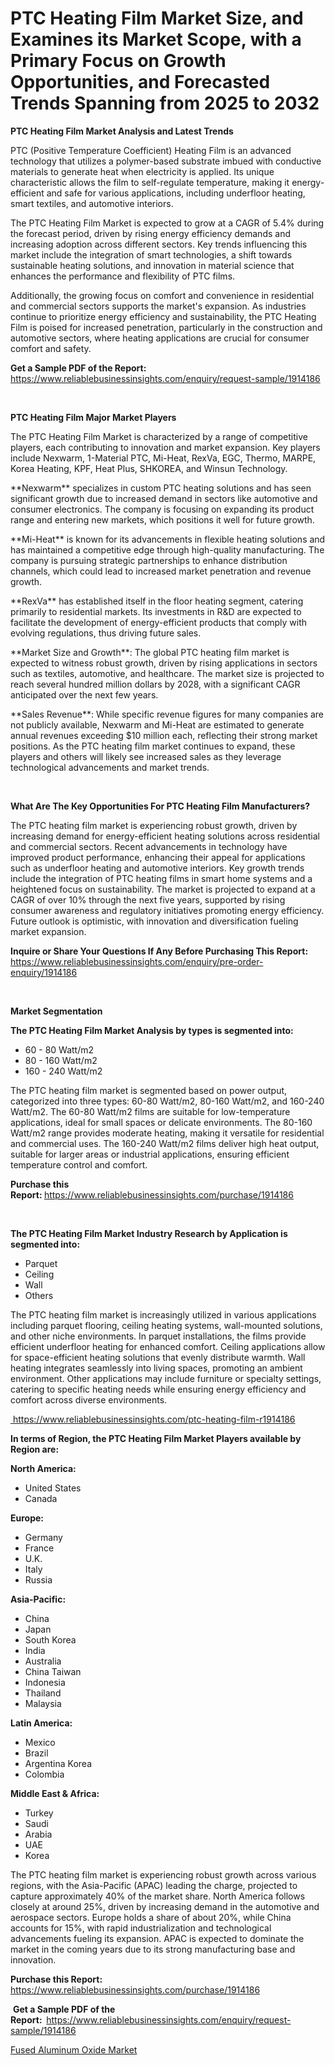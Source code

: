 <p><h1>PTC Heating Film Market Size, and Examines its Market Scope, with a Primary Focus on Growth Opportunities, and Forecasted Trends Spanning from 2025 to 2032</h1></p><p><strong>PTC Heating Film Market Analysis and Latest Trends</strong></p>
<p><p>PTC (Positive Temperature Coefficient) Heating Film is an advanced technology that utilizes a polymer-based substrate imbued with conductive materials to generate heat when electricity is applied. Its unique characteristic allows the film to self-regulate temperature, making it energy-efficient and safe for various applications, including underfloor heating, smart textiles, and automotive interiors.</p><p>The PTC Heating Film Market is expected to grow at a CAGR of 5.4% during the forecast period, driven by rising energy efficiency demands and increasing adoption across different sectors. Key trends influencing this market include the integration of smart technologies, a shift towards sustainable heating solutions, and innovation in material science that enhances the performance and flexibility of PTC films. </p><p>Additionally, the growing focus on comfort and convenience in residential and commercial sectors supports the market's expansion. As industries continue to prioritize energy efficiency and sustainability, the PTC Heating Film is poised for increased penetration, particularly in the construction and automotive sectors, where heating applications are crucial for consumer comfort and safety.</p></p>
<p><strong>Get a Sample PDF of the Report:&nbsp;</strong> <a href="https://www.reliablebusinessinsights.com/enquiry/request-sample/1914186?utm_campaign=2247&utm_medium=2&utm_source=Github&utm_content=ia&utm_term=01042025&utm_id=ptc-heating-film">https://www.reliablebusinessinsights.com/enquiry/request-sample/1914186</a></p>
<p>&nbsp;</p>
<p><strong>PTC Heating Film Major Market Players</strong></p>
<p><p>The PTC Heating Film Market is characterized by a range of competitive players, each contributing to innovation and market expansion. Key players include Nexwarm, 1-Material PTC, Mi-Heat, RexVa, EGC, Thermo, MARPE, Korea Heating, KPF, Heat Plus, SHKOREA, and Winsun Technology.</p><p>**Nexwarm** specializes in custom PTC heating solutions and has seen significant growth due to increased demand in sectors like automotive and consumer electronics. The company is focusing on expanding its product range and entering new markets, which positions it well for future growth.</p><p>**Mi-Heat** is known for its advancements in flexible heating solutions and has maintained a competitive edge through high-quality manufacturing. The company is pursuing strategic partnerships to enhance distribution channels, which could lead to increased market penetration and revenue growth.</p><p>**RexVa** has established itself in the floor heating segment, catering primarily to residential markets. Its investments in R&D are expected to facilitate the development of energy-efficient products that comply with evolving regulations, thus driving future sales.</p><p>**Market Size and Growth**: The global PTC heating film market is expected to witness robust growth, driven by rising applications in sectors such as textiles, automotive, and healthcare. The market size is projected to reach several hundred million dollars by 2028, with a significant CAGR anticipated over the next few years.</p><p>**Sales Revenue**: While specific revenue figures for many companies are not publicly available, Nexwarm and Mi-Heat are estimated to generate annual revenues exceeding $10 million each, reflecting their strong market positions. As the PTC heating film market continues to expand, these players and others will likely see increased sales as they leverage technological advancements and market trends.</p></p>
<p>&nbsp;</p>
<p><strong>What Are The Key Opportunities For PTC Heating Film Manufacturers?</strong></p>
<p><p>The PTC heating film market is experiencing robust growth, driven by increasing demand for energy-efficient heating solutions across residential and commercial sectors. Recent advancements in technology have improved product performance, enhancing their appeal for applications such as underfloor heating and automotive interiors. Key growth trends include the integration of PTC heating films in smart home systems and a heightened focus on sustainability. The market is projected to expand at a CAGR of over 10% through the next five years, supported by rising consumer awareness and regulatory initiatives promoting energy efficiency. Future outlook is optimistic, with innovation and diversification fueling market expansion.</p></p>
<p><strong>Inquire or Share Your Questions If Any Before Purchasing This Report:</strong> <a href="https://www.reliablebusinessinsights.com/enquiry/pre-order-enquiry/1914186?utm_campaign=2247&utm_medium=2&utm_source=Github&utm_content=ia&utm_term=01042025&utm_id=ptc-heating-film">https://www.reliablebusinessinsights.com/enquiry/pre-order-enquiry/1914186</a></p>
<p>&nbsp;</p>
<p><strong>Market Segmentation</strong></p>
<p><strong>The PTC Heating Film Market Analysis by types is segmented into:</strong></p>
<p><ul><li>60 - 80 Watt/m2</li><li>80 - 160 Watt/m2</li><li>160 - 240 Watt/m2</li></ul></p>
<p><p>The PTC heating film market is segmented based on power output, categorized into three types: 60-80 Watt/m2, 80-160 Watt/m2, and 160-240 Watt/m2. The 60-80 Watt/m2 films are suitable for low-temperature applications, ideal for small spaces or delicate environments. The 80-160 Watt/m2 range provides moderate heating, making it versatile for residential and commercial uses. The 160-240 Watt/m2 films deliver high heat output, suitable for larger areas or industrial applications, ensuring efficient temperature control and comfort.</p></p>
<p><strong>Purchase this Report:&nbsp;</strong><a href="https://www.reliablebusinessinsights.com/purchase/1914186?utm_campaign=2247&utm_medium=2&utm_source=Github&utm_content=ia&utm_term=01042025&utm_id=ptc-heating-film">https://www.reliablebusinessinsights.com/purchase/1914186</a></p>
<p>&nbsp;</p>
<p><strong>The PTC Heating Film Market Industry Research by Application is segmented into:</strong></p>
<p><ul><li>Parquet</li><li>Ceiling</li><li>Wall</li><li>Others</li></ul></p>
<p><p>The PTC heating film market is increasingly utilized in various applications including parquet flooring, ceiling heating systems, wall-mounted solutions, and other niche environments. In parquet installations, the films provide efficient underfloor heating for enhanced comfort. Ceiling applications allow for space-efficient heating solutions that evenly distribute warmth. Wall heating integrates seamlessly into living spaces, promoting an ambient environment. Other applications may include furniture or specialty settings, catering to specific heating needs while ensuring energy efficiency and comfort across diverse environments.</p></p>
<p><a href="https://www.reliablebusinessinsights.com/ptc-heating-film-r1914186?utm_campaign=2247&utm_medium=2&utm_source=Github&utm_content=ia&utm_term=01042025&utm_id=ptc-heating-film">&nbsp;https://www.reliablebusinessinsights.com/ptc-heating-film-r1914186</a></p>
<p><strong>In terms of Region, the PTC Heating Film Market Players available by Region are:</strong></p>
<p>
    <p> <strong> North America: </strong>
        <ul>
            <li>United States</li>
            <li>Canada</li>
        </ul>
        </p> 
    <p> <strong> Europe: </strong>
        <ul>
            <li>Germany</li>
            <li>France</li>
            <li>U.K.</li>
            <li>Italy</li>
            <li>Russia</li>
        </ul>
        </p> 
    <p> <strong> Asia-Pacific: </strong>
        <ul>
            <li>China</li>
            <li>Japan</li>
            <li>South Korea</li>
            <li>India</li>
            <li>Australia</li>
            <li>China Taiwan</li>
            <li>Indonesia</li>
            <li>Thailand</li>
            <li>Malaysia</li>
        </ul>
        </p> 
    <p> <strong> Latin America: </strong>
        <ul>
            <li>Mexico</li>
            <li>Brazil</li>
            <li>Argentina Korea</li>
            <li>Colombia</li>
        </ul>
        </p> 
    <p> <strong> Middle East & Africa: </strong>
        <ul>
            <li>Turkey</li>
            <li>Saudi</li>
            <li>Arabia</li>
            <li>UAE</li>
            <li>Korea</li>
        </ul>
    </p>
    </p>
<p><p>The PTC heating film market is experiencing robust growth across various regions, with the Asia-Pacific (APAC) leading the charge, projected to capture approximately 40% of the market share. North America follows closely at around 25%, driven by increasing demand in the automotive and aerospace sectors. Europe holds a share of about 20%, while China accounts for 15%, with rapid industrialization and technological advancements fueling its expansion. APAC is expected to dominate the market in the coming years due to its strong manufacturing base and innovation.</p></p>
<p><strong>Purchase this Report: </strong><a href="https://www.reliablebusinessinsights.com/purchase/1914186?utm_campaign=2247&utm_medium=2&utm_source=Github&utm_content=ia&utm_term=01042025&utm_id=ptc-heating-film">https://www.reliablebusinessinsights.com/purchase/1914186</a></p>
<p>&nbsp;<strong>Get a Sample PDF of the Report:&nbsp;&nbsp;</strong><a href="https://www.reliablebusinessinsights.com/enquiry/request-sample/1914186?utm_campaign=2247&utm_medium=2&utm_source=Github&utm_content=ia&utm_term=01042025&utm_id=ptc-heating-film">https://www.reliablebusinessinsights.com/enquiry/request-sample/1914186</a></p>
<p><strong></strong></p>
<p><p><a href="https://github.com/bensemilia864/Market-Research-Report-List-1/blob/main/fused-aluminum-oxide-market.md?utm_campaign=2247&utm_medium=2&utm_source=Github&utm_content=ia&utm_term=01042025&utm_id=ptc-heating-film">Fused Aluminum Oxide Market</a></p></p>